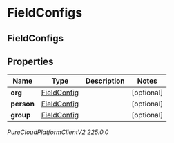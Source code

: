 # FieldConfigs

## FieldConfigs

## Properties

|Name | Type | Description | Notes|
|------------ | ------------- | ------------- | -------------|
| **org** | [FieldConfig](FieldConfig) |  | [optional] |
| **person** | [FieldConfig](FieldConfig) |  | [optional] |
| **group** | [FieldConfig](FieldConfig) |  | [optional] |



_PureCloudPlatformClientV2 225.0.0_
